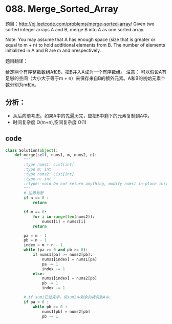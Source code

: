 # 088. Merge_Sorted_Array
题目：http://oj.leetcode.com/problems/merge-sorted-array/
Given two sorted integer arrays A and B, merge B into A as one sorted array.

Note:
You may assume that A has enough space (size that is greater or equal to m + n) to hold additional elements from B. The number of elements initialized in A and B are m and nrespectively.

题目翻译：

给定两个有序整数数组A和B，把B并入A成为一个有序数组。
注意：
可以假设A有足够的空间（大小大于等于m + n）来保存来自B的额外元素。A和B的初始元素个数分别为m和n。

## 分析：

- 从后向前考虑。如果A中的先遍历完，应把B中剩下的元素复制到A中。
- 时间复杂度 O(m+n),空间复杂度 O(1)

## code
```py
class Solution(object):
    def merge(self, nums1, m, nums2, n):
        """
        :type nums1: List[int]
        :type m: int
        :type nums2: List[int]
        :type n: int
        :rtype: void Do not return anything, modify nums1 in-place instead.
        """
        # 边界判断
        if n == 0 :
            return

        if m == 0:
            for i in range(len(nums2)):
                nums1[i] = nums2[i]
            return

        pa = m - 1
        pb = n - 1
        index = m + n - 1
        while (pa >= 0 and pb >= 0):
            if nums1[pa] >= nums2[pb]:
                nums1[index] = nums1[pa]
                pa -= 1
                index -= 1
            else:
                nums1[index] = nums2[pb]
                pb -= 1
                index -= 1

        # if sum1已经完毕，将sum2中剩余的拷贝到A中，
        if pa < 0 :
            while pb >= 0 :
                nums1[pb] = nums2[pb]
                pb -= 1
```
